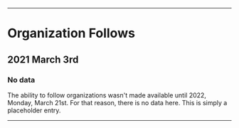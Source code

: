 
***

# Organization Follows

## 2021 March 3rd

### No data

The ability to follow organizations wasn't made available until 2022, Monday, March 21st. For that reason, there is no data here. This is simply a placeholder entry.

***
